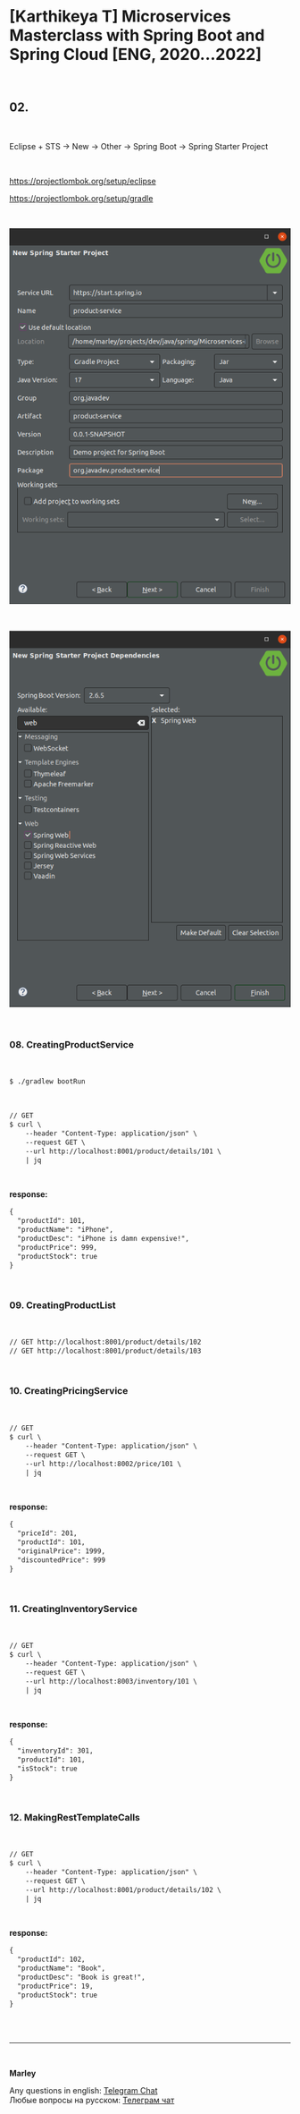 # [Karthikeya T] Microservices Masterclass with Spring Boot and Spring Cloud [ENG, 2020...2022]


<br/>

## 02. 

<br/>

Eclipse + STS -> New -> Other -> Spring Boot -> Spring Starter Project

<br/>

https://projectlombok.org/setup/eclipse


https://projectlombok.org/setup/gradle


<br/>

![Application](/img/ch02-pic01.png?raw=true)


<br/>

![Application](/img/ch02-pic02.png?raw=true)


<br/>

### 08. CreatingProductService

<br/>

```
$ ./gradlew bootRun
```

<br/>

```
// GET
$ curl \
    --header "Content-Type: application/json" \
    --request GET \
    --url http://localhost:8001/product/details/101 \
    | jq
```

<br/>

**response:**

```
{
  "productId": 101,
  "productName": "iPhone",
  "productDesc": "iPhone is damn expensive!",
  "productPrice": 999,
  "productStock": true
}
```

<br/>

### 09. CreatingProductList

<br/>

```
// GET http://localhost:8001/product/details/102
// GET http://localhost:8001/product/details/103
```

<br/>

### 10. CreatingPricingService

<br/>

```
// GET
$ curl \
    --header "Content-Type: application/json" \
    --request GET \
    --url http://localhost:8002/price/101 \
    | jq
```

<br/>

**response:**

```
{
  "priceId": 201,
  "productId": 101,
  "originalPrice": 1999,
  "discountedPrice": 999
}
```

<br/>

### 11. CreatingInventoryService


<br/>

```
// GET
$ curl \
    --header "Content-Type: application/json" \
    --request GET \
    --url http://localhost:8003/inventory/101 \
    | jq
```

<br/>

**response:**

```
{
  "inventoryId": 301,
  "productId": 101,
  "isStock": true
}
```

<br/>

### 12. MakingRestTemplateCalls


<br/>

```
// GET
$ curl \
    --header "Content-Type: application/json" \
    --request GET \
    --url http://localhost:8001/product/details/102 \
    | jq
```

<br/>

**response:**

```
{
  "productId": 102,
  "productName": "Book",
  "productDesc": "Book is great!",
  "productPrice": 19,
  "productStock": true
}
```

<br/><br/>

---

<br/>

**Marley**

Any questions in english: <a href="https://javadev.org/chat/">Telegram Chat</a>  
Любые вопросы на русском: <a href="https://javadev.ru/chat/">Телеграм чат</a>
